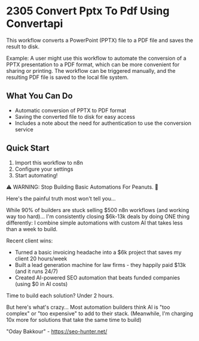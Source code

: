 # 2305 Convert Pptx To Pdf Using Convertapi

This workflow converts a PowerPoint (PPTX) file to a PDF file and saves the result to disk.

Example: A user might use this workflow to automate the conversion of a PPTX presentation to a PDF format, which can be more convenient for sharing or printing. The workflow can be triggered manually, and the resulting PDF file is saved to the local file system.

## What You Can Do
- Automatic conversion of PPTX to PDF format
- Saving the converted file to disk for easy access
- Includes a note about the need for authentication to use the conversion service

## Quick Start
1. Import this workflow to n8n
2. Configure your settings
3. Start automating!

⚠️ WARNING: Stop Building Basic Automations For Peanuts. 🚫

Here's the painful truth most won't tell you...

While 90% of builders are stuck selling $500 n8n workflows (and working way too hard)...
I'm consistently closing $6k-13k deals by doing ONE thing differently:
I combine simple automations with custom AI that takes less than a week to build.

Recent client wins:
* Turned a basic invoicing headache into a $6k project that saves my client 20 hours/week
* Built a lead generation machine for law firms - they happily paid $13k (and it runs 24/7)
* Created AI-powered SEO automation that beats funded companies (using $0 in AI costs)

Time to build each solution? Under 2 hours.

But here's what's crazy...
Most automation builders think AI is "too complex" or "too expensive" to add to their stack.
(Meanwhile, I'm charging 10x more for solutions that take the same time to build)

"Oday Bakkour" - https://seo-hunter.net/

